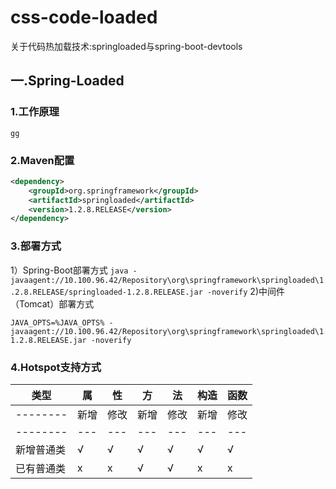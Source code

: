 # css-code-loaded
关于代码热加载技术:springloaded与spring-boot-devtools
## 一.Spring-Loaded

### 1.工作原理
```
gg
```
### 2.Maven配置
```xml
<dependency>
    <groupId>org.springframework</groupId>
	<artifactId>springloaded</artifactId>
    <version>1.2.8.RELEASE</version>
</dependency>
```
### 3.部署方式
1）Spring-Boot部署方式
`
java -javaagent://10.100.96.42/Repository\org\springframework\springloaded\1.2.8.RELEASE/springloaded-1.2.8.RELEASE.jar -noverify
`
2)中间件（Tomcat）部署方式
```
JAVA_OPTS=%JAVA_OPTS% -javaagent://10.100.96.42/Repository\org\springframework\springloaded\1.2.8.RELEASE/springloaded-1.2.8.RELEASE.jar -noverify
```
### 4.Hotspot支持方式
类型      | 属|性  |方|法    |构造|函数
--------|----|---|----|---|----|--
--------|新增|修改|新增|修改|新增|修改
--------|---|---|---|---|---|---
新增普通类|√  |√   |√  |√  | √ | √
已有普通类|ⅹ  |ⅹ     |√  |√  |ⅹ      |ⅹ

